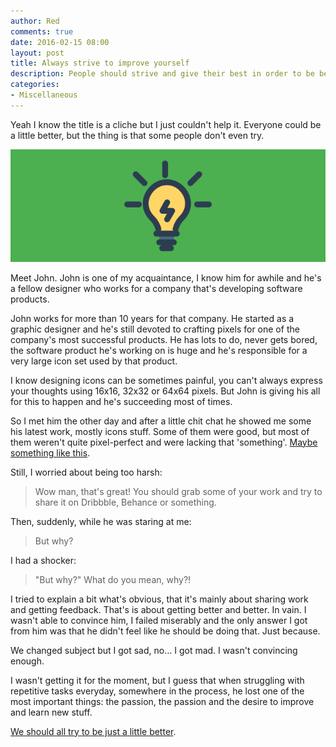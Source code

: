 ```yaml
---
author: Red
comments: true
date: 2016-02-15 08:00
layout: post
title: Always strive to improve yourself
description: People should strive and give their best in order to be better at what they're doing.
categories:
- Miscellaneous
---
```


Yeah I know the title is a cliche but I just couldn't help it. Everyone could be a little better, but the thing is that some people don't even try.

![Getting better](/wp-content/uploads/2016/02/getting-better.png)

<!-- more -->

Meet John. John is one of my acquaintance, I know him for awhile and he's a fellow designer who works for a company that's developing software products.

John works for more than 10 years for that company. He started as a graphic designer and he's still devoted to crafting pixels for one of the company's most successful products. He has lots to do, never gets bored, the software product he's working on is huge and he's responsible for a very large icon set used by that product.

I know designing icons can be sometimes painful, you can't always express your thoughts using 16x16, 32x32 or 64x64 pixels. But John is giving his all for this to happen and he's succeeding most of times.

So I met him the other day and after a little chit chat he showed me some his latest work, mostly icons stuff. Some of them were good, but most of them weren't quite pixel-perfect and were lacking that 'something'. [Maybe something like this](https://dribbble.com/search?q=icon+set&s=popular).

Still, I worried about being too harsh:

> Wow man, that's great! You should grab some of your work and try to share it on Dribbble, Behance or something.

Then, suddenly, while he was staring at me:

> But why?

I had a shocker:

> "But why?" What do you mean, why?!

I tried to explain a bit what's obvious, that it's mainly about sharing work and getting feedback. That's is about getting better and better. In vain. I wasn't able to convince him, I failed miserably and the only answer I got from him was that he didn't feel like he should be doing that. Just because.

We changed subject but I got sad, no... I got mad. I wasn't convincing enough.

I wasn't getting it for the moment, but I guess that when struggling with repetitive tasks everyday, somewhere in the process, he lost one of the most important things: the passion, the passion and the desire to improve and learn new stuff.

[We should all try to be just a little better](/becoming-a-better-developer).